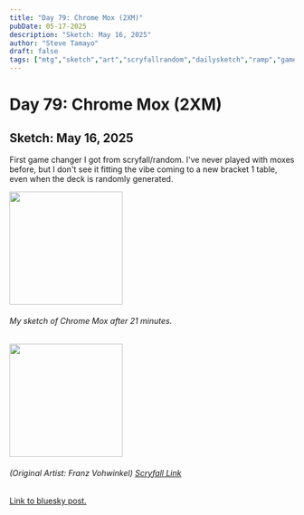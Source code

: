 ```yaml
---
title: "Day 79: Chrome Mox (2XM)"
pubDate: 05-17-2025
description: "Sketch: May 16, 2025"
author: "Steve Tamayo"
draft: false
tags: ["mtg","sketch","art","scryfallrandom","dailysketch","ramp","game changer","Franz Vohwinkel"]
---
```

# Day 79: Chrome Mox (2XM)
## Sketch: May 16, 2025


First game changer I got from scryfall/random. I've never played with moxes before, but I don't see it fitting the vibe coming to a new bracket 1 table, even when the deck is randomly generated.


<img src="https://cdn.bsky.app/img/feed_fullsize/plain/did:plc:vlb3baqyfxfheceuqyubujfl/bafkreiajstqb5djn5pq7knihvo3xlxcc4anofdckwzr5mjjowc4fjo4qei@jpeg" height="200">


###### My sketch of Chrome Mox after 21 minutes.
<img src="https://cards.scryfall.io/large/front/0/e/0e94d334-e043-42f2-ba5c-be497d82f2c8.jpg?1599711293" height="200">


###### (Original Artist: Franz Vohwinkel) [Scryfall Link](https://scryfall.com/card/2xm/358/chrome-mox)


[Link to bluesky post.](https://bsky.app/profile/sorocoroto.bsky.social/post/3lpfpd6xwi22n)